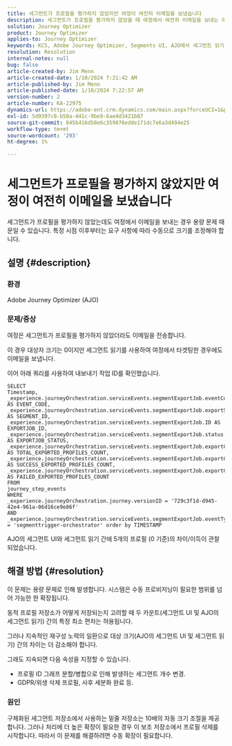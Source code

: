 ```yaml
---
title: 세그먼트가 프로필을 평가하지 않았지만 여정이 여전히 이메일을 보냈습니다
description: 세그먼트가 프로필을 평가하지 않았을 때 여정에서 여전히 이메일을 보내는 이유를 알아봅니다. 용량을 늘리려면 수동 확장이 필요합니다.
solution: Journey Optimizer
product: Journey Optimizer
applies-to: Journey Optimizer
keywords: KCS, Adobe Journey Optimizer, Segments UI, AJO에서 세그먼트 읽기
resolution: Resolution
internal-notes: null
bug: false
article-created-by: Jim Menn
article-created-date: 1/10/2024 7:21:42 AM
article-published-by: Jim Menn
article-published-date: 1/10/2024 7:22:57 AM
version-number: 2
article-number: KA-22975
dynamics-url: https://adobe-ent.crm.dynamics.com/main.aspx?forceUCI=1&pagetype=entityrecord&etn=knowledgearticle&id=74896ee6-88af-ee11-a569-6045bd006268
exl-id: 5d9397c8-b50a-441c-9be9-6ae4d3421b87
source-git-commit: 845b416d58e6c359076edde171dc7e6a3d494e25
workflow-type: tm+mt
source-wordcount: '293'
ht-degree: 1%

---
```


# 세그먼트가 프로필을 평가하지 않았지만 여정이 여전히 이메일을 보냈습니다


세그먼트가 프로필을 평가하지 않았는데도 여정에서 이메일을 보내는 경우 용량 문제 때문일 수 있습니다. 특정 시점 이후부터는 요구 사항에 따라 수동으로 크기를 조정해야 합니다.

## 설명 {#description}


### 환경

Adobe Journey Optimizer (AJO)

### 문제/증상

여정은 세그먼트가 프로필을 평가하지 않았더라도 이메일을 전송합니다.

이 경우 대상자 크기는 0이지만 세그먼트 읽기를 사용하여 여정에서 타겟팅한 경우에도 이메일을 보냅니다.

이어 아래 쿼리를 사용하여 내보내기 작업 ID를 확인했습니다.


```
SELECT
Timestamp,
_experience.journeyOrchestration.serviceEvents.segmentExportJob.eventCode AS EVENT_CODE,
_experience.journeyOrchestration.serviceEvents.segmentExportJob.exportSegmentID AS SEGMENT_ID,
_experience.journeyOrchestration.serviceEvents.segmentExportJob.ID AS EXPORTJOB_ID,
_experience.journeyOrchestration.serviceEvents.segmentExportJob.status AS EXPORTJOB_STATUS,
_experience.journeyOrchestration.serviceEvents.segmentExportJob.exportCountTotal AS TOTAL_EXPORTED_PROFILES_COUNT,
_experience.journeyOrchestration.serviceEvents.segmentExportJob.exportCountRealized AS SUCCESS_EXPORTED_PROFILES_COUNT,
_experience.journeyOrchestration.serviceEvents.segmentExportJob.exportCountFailed AS FAILED_EXPORTED_PROFILES_COUNT
FROM
journey_step_events
WHERE
_experience.journeyOrchestration.journey.versionID = '729c3f1d-d945-42e4-961a-06d16ce9e86f' 
AND
_experience.journeyOrchestration.serviceEvents.segmentExportJob.eventType = 'segmenttrigger-orchestrator' order by TIMESTAMP
```


AJO의 세그먼트 UI와 세그먼트 읽기 간에 5개의 프로필 (0 기준)의 차이/이득이 관찰되었습니다.




## 해결 방법 {#resolution}


이 문제는 용량 문제로 인해 발생합니다. 시스템은 수동 프로비저닝이 필요한 범위를 넘어 가능한 한 확장됩니다.

동적 프로필 저장소가 어떻게 저장되는지 고려할 때 두 카운트(세그먼트 UI 및 AJO의 세그먼트 읽기) 간의 특정 최소 편차는 허용됩니다.

그러나 지속적인 재구성 노력의 일환으로 대상 크기(AJO의 세그먼트 UI 및 세그먼트 읽기) 간의 차이는 더 감소해야 합니다.

그래도 지속되면 다음 속성을 지정할 수 있습니다.

- 프로필 ID 그래프 분할/병합으로 인해 발생하는 세그먼트 개수 변경.
- GDPR/위생 삭제 프로필, 사후 세분화 완료 등.


### 원인

구체화된 세그먼트 저장소에서 사용하는 밑줄 저장소는 10배의 자동 크기 조절을 제공합니다. 그러나 처리에 더 높은 확장이 필요한 경우 이 보조 저장소에서 프로필 삭제를 시작합니다. 따라서 이 문제를 해결하려면 수동 확장이 필요합니다.

